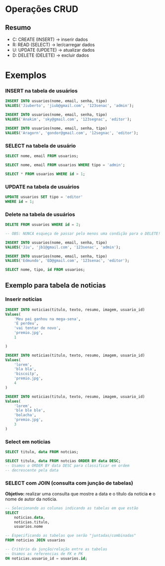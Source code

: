 # Operações CRUD

## Resumo

- C: CREATE (INSERT) -> inserir dados
- R: READ (SELECT)   -> ler/carregar dados
- U: UPDATE (UPDETE) -> atualizar dados
- D: DELETE (DELETE) -> excluir dados

#   Exemplos

### INSERT na tabela de usuários

```sql
INSERT INTO usuarios(nome, email, senha, tipo)
VALUES('Jiuberto', 'jiub@gmail.com', '123senac', 'admin');
```

```sql
INSERT INTO usuarios(nome, email, senha, tipo)
VALUES('Anakim', 'sky@gmail.com', '123segnac', 'editor');
```

```sql
INSERT INTO usuarios(nome, email, senha, tipo)
VALUES('Aragorn', 'gondor@gmail.com', '12segnac', 'editor');
```

### SELECT na tabela de usuário

```sql
SELECT nome, email FROM usuarios;
```

```sql
SELECT nome, email FROM usuarios WHERE tipo = 'admin';
```

```sql
SELECT * FROM usuarios WHERE id > 1;
```

### UPDATE na tabela de usuários

```sql
UPDATE usuarios SET tipo = 'editor'
WHERE id = 1;
```

<!-- Obs: nunca esquessa de passar, pelo menos, uma condição para o UPDATE -->

### Delete na tabela de usuários

```sql
DELETE FROM usuarios WHERE id = 2;

-- OBS: NUNCA esqueça de passar pelo menos uma condição para o DELETE!
```

```sql
INSERT INTO usuarios(nome, email, senha, tipo)
VALUES('Jiu', 'jb1@gmail.com', '123senac', 'admin');
```

```sql
INSERT INTO usuarios(nome, email, senha, tipo)
VALUES('Edmundo', 'ED@gmail.com', '123senac', 'editor');
```

```sql
SELECT nome, tipo, id FROM usuarios;
```

## Exemplo para tabela de noticias

### Inserir notícias

```sql
INSERT INTO noticias(titulo, texto, resumo, imagem, usuario_id)
Values(
    'Meu pai ganhou na mega-sena',
    'E perdeu',
    'vai tentar de novo',
    'premio.jpg',
    1

)
```

```sql
INSERT INTO noticias(titulo, texto, resumo, imagem, usuario_id)
Values(
    'lorem',
    'bla bla',
    'biscoitp',
    'premio.jpg',
    4
)
```

```sql
INSERT INTO noticias(titulo, texto, resumo, imagem, usuario_id)
Values(
    'lorem',
    'ble ble ble',
    'bolacha',
    'premio.jpg',
    3
)
```

### Select em noticias

```sql
SELECT titulo, data FROM notcias; 
```

```sql
SELECT titulo, data FROM notcias ORDER BY data DESC; 
-- Usamos o ORDER BY data DESC para classificar em ordem
-- decrescente pela data
```

### SELECT com JOIN (consulta com junção de tabelas)

**Objetivo:** realizar uma consulta que mostre a data e o título da noticia **e** o nome de autor da noticia.

```sql
-- Selecionando as colunas indicando as tabelas em que estão
SELECT
    noticias.data,
    noticias.titulo,
    usuarios.nome

-- Especificando as tabelas que serão "juntadas/combinadas" 
FROM noticias JOIN usuarios

-- Critério da junção/relação entre as tabelas
-- Usamos as referencias de FK e PK
ON noticias.usuario_id = usuarios.id;
```

